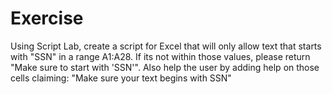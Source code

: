 # Exercise

Using Script Lab, create a script for Excel  that will only allow text that starts with  "SSN" in a range A1:A28. If its not within those values, please return "Make sure to start with 'SSN'". Also help the user by adding help on those cells claiming: "Make sure your text begins with SSN"



